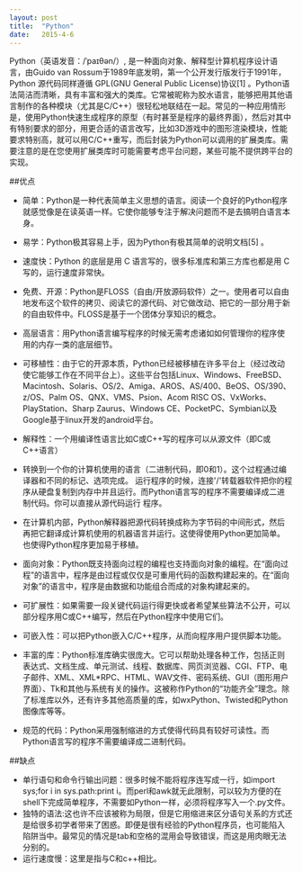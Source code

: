 ```yaml
---
layout: post
title:  "Python"
date:   2015-4-6
---
```


<p class="intro"><span class="dropcap">P</span>ython（英语发音：/ˈpaɪθən/）, 是一种面向对象、解释型计算机程序设计语言，由Guido van Rossum于1989年底发明，第一个公开发行版发行于1991年，Python 源代码同样遵循 GPL(GNU General Public License)协议[1] 。Python语法简洁而清晰，具有丰富和强大的类库。它常被昵称为胶水语言，能够把用其他语言制作的各种模块（尤其是C/C++）很轻松地联结在一起。常见的一种应用情形是，使用Python快速生成程序的原型（有时甚至是程序的最终界面），然后对其中有特别要求的部分，用更合适的语言改写，比如3D游戏中的图形渲染模块，性能要求特别高，就可以用C/C++重写，而后封装为Python可以调用的扩展类库。需要注意的是在您使用扩展类库时可能需要考虑平台问题，某些可能不提供跨平台的实现。</p>

##优点

* 简单：Python是一种代表简单主义思想的语言。阅读一个良好的Python程序就感觉像是在读英语一样。它使你能够专注于解决问题而不是去搞明白语言本身。
	
* 易学：Python极其容易上手，因为Python有极其简单的说明文档[5] 。
* 速度快：Python 的底层是用 C 语言写的，很多标准库和第三方库也都是用 C 写的，运行速度非常快。
* 免费、开源：Python是FLOSS（自由/开放源码软件）之一。使用者可以自由地发布这个软件的拷贝、阅读它的源代码、对它做改动、把它的一部分用于新的自由软件中。FLOSS是基于一个团体分享知识的概念。
* 高层语言：用Python语言编写程序的时候无需考虑诸如如何管理你的程序使用的内存一类的底层细节。
* 可移植性：由于它的开源本质，Python已经被移植在许多平台上（经过改动使它能够工作在不同平台上）。这些平台包括Linux、Windows、FreeBSD、Macintosh、Solaris、OS/2、Amiga、AROS、AS/400、BeOS、OS/390、z/OS、Palm OS、QNX、VMS、Psion、Acom RISC OS、VxWorks、PlayStation、Sharp Zaurus、Windows CE、PocketPC、Symbian以及Google基于linux开发的android平台。
* 解释性：一个用编译性语言比如C或C++写的程序可以从源文件（即C或C++语言）
* 转换到一个你的计算机使用的语言（二进制代码，即0和1）。这个过程通过编译器和不同的标记、选项完成。
运行程序的时候，连接'/'转载器软件把你的程序从硬盘复制到内存中并且运行。而Python语言写的程序不需要编译成二进制代码。你可以直接从源代码运行 程序。
* 在计算机内部，Python解释器把源代码转换成称为字节码的中间形式，然后再把它翻译成计算机使用的机器语言并运行。这使得使用Python更加简单。也使得Python程序更加易于移植。
* 面向对象：Python既支持面向过程的编程也支持面向对象的编程。在“面向过程”的语言中，程序是由过程或仅仅是可重用代码的函数构建起来的。在“面向对象”的语言中，程序是由数据和功能组合而成的对象构建起来的。
* 可扩展性：如果需要一段关键代码运行得更快或者希望某些算法不公开，可以部分程序用C或C++编写，然后在Python程序中使用它们。
* 可嵌入性：可以把Python嵌入C/C++程序，从而向程序用户提供脚本功能。
* 丰富的库：Python标准库确实很庞大。它可以帮助处理各种工作，包括正则表达式、文档生成、单元测试、线程、数据库、网页浏览器、CGI、FTP、电子邮件、XML、XML*RPC、HTML、WAV文件、密码系统、GUI（图形用户界面）、Tk和其他与系统有关的操作。这被称作Python的“功能齐全”理念。除了标准库以外，还有许多其他高质量的库，如wxPython、Twisted和Python图像库等等。
* 规范的代码：Python采用强制缩进的方式使得代码具有较好可读性。而Python语言写的程序不需要编译成二进制代码。

##缺点
 	
* 单行语句和命令行输出问题：很多时候不能将程序连写成一行，如import sys;for i in sys.path:print i。而perl和awk就无此限制，可以较为方便的在shell下完成简单程序，不需要如Python一样，必须将程序写入一个.py文件。
* 独特的语法:这也许不应该被称为局限，但是它用缩进来区分语句关系的方式还是给很多初学者带来了困惑。即便是很有经验的Python程序员，也可能陷入陷阱当中。最常见的情况是tab和空格的混用会导致错误，而这是用肉眼无法分别的。
* 运行速度慢：这里是指与C和c++相比。